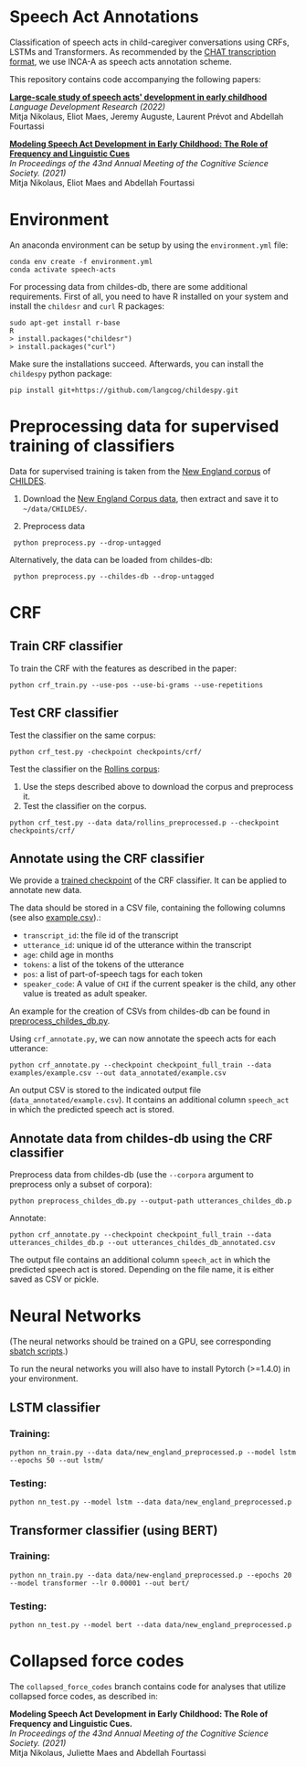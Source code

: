 # Speech Act Annotations
Classification of speech acts in child-caregiver conversations using CRFs, LSTMs and Transformers.
As recommended by the [CHAT transcription format](https://talkbank.org/manuals/CHAT.pdf), we use INCA-A as speech acts
annotation scheme.

This repository contains code accompanying the following papers:  

**[Large-scale study of speech acts' development in early childhood](https://ldr.lps.library.cmu.edu/article/532/galley/486/view/)**  
_Language Development Research (2022)_  
Mitja Nikolaus, Eliot Maes, Jeremy Auguste, Laurent Prévot and Abdellah Fourtassi


**[Modeling Speech Act Development in Early Childhood: The Role of Frequency and Linguistic Cues](https://escholarship.org/uc/item/10k7j8fr)**  
_In Proceedings of the 43nd Annual Meeting of the Cognitive Science Society. (2021)_  
Mitja Nikolaus, Eliot Maes and Abdellah Fourtassi


# Environment
An anaconda environment can be setup by using the `environment.yml` file:
```
conda env create -f environment.yml
conda activate speech-acts
```

For processing data from childes-db, there are some additional requirements. First of all, you need to have R installed
on your system and install the `childesr` and `curl` R packages:
```
sudo apt-get install r-base
R
> install.packages("childesr")
> install.packages("curl")
```

Make sure the installations succeed. Afterwards, you can install the `childespy` python package:
```
pip install git+https://github.com/langcog/childespy.git
```

# Preprocessing data for supervised training of classifiers

Data for supervised training is taken from the [New England corpus](https://childes.talkbank.org/access/Eng-NA/NewEngland.html) of [CHILDES](https://childes.talkbank.org/access/).

1. Download the [New England Corpus data](https://childes.talkbank.org/data/Eng-NA/NewEngland.zip),
then extract and save it to `~/data/CHILDES/`.

2. Preprocess data
```
 python preprocess.py --drop-untagged
```

Alternatively, the data can be loaded from childes-db:
```
 python preprocess.py --childes-db --drop-untagged
```
  
# CRF
## Train CRF classifier

To train the CRF with the features as described in the paper:
```
python crf_train.py --use-pos --use-bi-grams --use-repetitions
```

## Test CRF classifier

Test the classifier on the same corpus:
```
python crf_test.py -checkpoint checkpoints/crf/
```

Test the classifier on the [Rollins corpus](https://childes.talkbank.org/access/Eng-NA/Rollins.html):
1. Use the steps described above to download the corpus and preprocess it.
2. Test the classifier on the corpus.
```
python crf_test.py --data data/rollins_preprocessed.p --checkpoint checkpoints/crf/
```
   
## Annotate using the CRF classifier

We provide a [trained checkpoint](checkpoint_full_train) of the CRF classifier. It can be applied to annotate new data.

The data should be stored in a CSV file, containing the following columns 
(see also [example.csv](examples/example.csv)).:
- `transcript_id`: the file id of the transcript
- `utterance_id`: unique id of the utterance within the transcript  
- `age`: child age in months
- `tokens`: a list of the tokens of the utterance
- `pos`: a list of part-of-speech tags for each token
- `speaker_code`: A value of `CHI` if the current speaker is the child, any other value is treated as adult speaker. 
 
An example for the creation of CSVs from
childes-db can be found in [preprocess_childes_db.py](preprocess_childes_db.py.).

Using `crf_annotate.py`, we can now annotate the speech acts for each utterance:
```
python crf_annotate.py --checkpoint checkpoint_full_train --data examples/example.csv --out data_annotated/example.csv
```

An output CSV is stored to the indicated output file (`data_annotated/example.csv`). It contains an additional column
`speech_act` in which the predicted speech act is stored.

## Annotate data from childes-db using the CRF classifier

Preprocess data from childes-db (use the `--corpora` argument to preprocess only a subset of corpora):
```
python preprocess_childes_db.py --output-path utterances_childes_db.p
```

Annotate:
```
python crf_annotate.py --checkpoint checkpoint_full_train --data utterances_childes_db.p --out utterances_childes_db_annotated.csv
```
The output file contains an additional column `speech_act` in which the predicted speech act is stored. Depending on the
file name, it is either saved as CSV or pickle.

# Neural Networks
(The neural networks should be trained on a GPU, see corresponding [sbatch scripts](sbatch-scripts).)

To run the neural networks you will also have to install Pytorch (>=1.4.0) in your environment.

## LSTM classifier
### Training:
```
python nn_train.py --data data/new_england_preprocessed.p --model lstm --epochs 50 --out lstm/
```

### Testing:
```
python nn_test.py --model lstm --data data/new_england_preprocessed.p
```

## Transformer classifier (using BERT)
### Training:
```
python nn_train.py --data data/new-england_preprocessed.p --epochs 20 --model transformer --lr 0.00001 --out bert/
```

### Testing:
```
python nn_test.py --model bert --data data/new_england_preprocessed.p
```

# Collapsed force codes
The `collapsed_force_codes` branch contains code for analyses that utilize collapsed force codes, as described in:

**Modeling Speech Act Development in Early Childhood: The Role of Frequency and Linguistic Cues.**  
_In Proceedings of the 43nd Annual Meeting of the Cognitive Science Society. (2021)_  
Mitja Nikolaus, Juliette Maes and Abdellah Fourtassi

